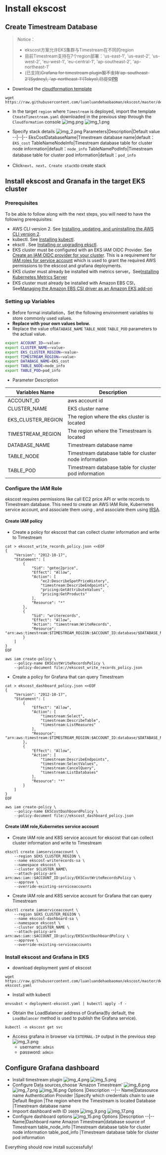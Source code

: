 # Install ekscost

## Create Timestream Database
> Notice：
>  - ekscost方案允许EKS集群与Timestream在不同的region
> - 目前Timestream支持在7个region部署：'us-east-1', 'us-east-2', 'us-west-2', 'eu-west-1', 'eu-central-1', 'ap-southeast-2', 'ap-northeast-1'
> - (已支持)~~Grafana for timestream plugin暂不支持'ap-southeast-2'(Sydney), 'ap-northeast-1'(Tokyo),已提交[PR](https://github.com/grafana/timestream-datasource/pull/178)~~

- Download the [cloudformation template](https://raw.githubusercontent.com/luanluandehaobaoman/ekscost/master/deploy/CreateTimestream.yaml)
```commandline
wget https://raw.githubusercontent.com/luanluandehaobaoman/ekscost/master/deploy/CreateTimestream.yaml
```


- In the target `region` where `Timestream` is deployed, import the template `CteateTimestream.yaml` downloaded in the previous step through the `Cloudformation` console
![img.png](img/img.png)
![img_1.png](img/img_1.png)
- Specify stack details
![img_2.png](img/img_2.png)
    Parameters|Description|Default value
    --|--|--
    EksCostDatabaseName|Timestream database name|default：`EKS_cost`
    TableNameNodeInfo|Timestream database table for cluster node information|default：`node_info`
    TableNamePodInfo|Timestream database table for cluster pod information|default：`pod_info`


- Click`next`、`next`、`Create stack`to create stack

## Install ekscost and Granafa in the target EKS cluster
### Prerequisites

To be able to follow along with the next steps, you will need to have the following prerequisites:
- AWS CLI version 2. See [Installing, updating, and uninstalling the AWS CLI version 2](https://docs.aws.amazon.com/cli/latest/userguide/install-cliv2.html).
- kubectl. See [Installing kubectl](https://docs.aws.amazon.com/eks/latest/userguide/install-kubectl.html).
- eksctl . See [Installing or upgrading eksctl](https://docs.aws.amazon.com/eks/latest/userguide/eksctl.html#installing-eksctl).
- EKS cluster must be configured with an EKS IAM OIDC Provider. See [Create an IAM OIDC provider for your cluster](https://docs.aws.amazon.com/eks/latest/userguide/enable-iam-roles-for-service-accounts.html). This is a requirement for [IAM roles for service account](https://docs.aws.amazon.com/eks/latest/userguide/iam-roles-for-service-accounts.html) which is used to grant the required AWS permissions to the ekscost and grafana deployments.
- EKS cluster must already be installed with metrics server。See[Installing Kubernetes Metrics Server
](https://docs.aws.amazon.com/eks/latest/userguide/metrics-server.html)
- EKS cluster must already be installed with Amazon EBS CSI，See[Managing the Amazon EBS CSI driver as an Amazon EKS add-on
](https://docs.aws.amazon.com/zh_cn/eks/latest/userguide/managing-ebs-csi.html)
### Setting up Variables

- Before formal installation，Set the following environment variables to store commonly used values.
- **Replace <value>  with your own values below.**
- Replace the value of`DATABASE_NAME` `TABLE_NODE` `TABLE_POD` parameters to the actual value.
```bash
export ACCOUNT_ID=<value>
export CLUSTER_NAME=<value>
export EKS_CLUSTER_REGION=<value>
export TIMESTREAM_REGION=<value>
export DATABASE_NAME=EKS_cost
export TABLE_NODE=node_info
export TABLE_POD=pod_info
```
- Parameter Description

Variables Name|Description
--|--
ACCOUNT_ID|aws account id
CLUSTER_NAME|EKS cluster name
EKS_CLUSTER_REGION|The region where the eks cluster is located
TIMESTREAM_REGION|The region where the Timestream is located
DATABASE_NAME|Timestream database name
TABLE_NODE|Timestream database table for cluster node information
TABLE_POD|Timestream database table for cluster pod information

### Configure the IAM Role
ekscost requires permissions like call EC2 price API or write records to Timestream database. This need to create an AWS IAM Role, Kubernetes service account, and associate them using , and associate them using [IRSA](https://docs.aws.amazon.com/emr/latest/EMR-on-EKS-DevelopmentGuide/setting-up-enable-IAM.html).

#### Create IAM policy
- Create a policy for ekscost that can collect cluster information and write to Timestream

```commandline
cat > ekscost_write_records_policy.json <<EOF
{
    "Version": "2012-10-17",
    "Statement": [
        {
            "Sid": "getec2price",
            "Effect": "Allow",
            "Action": [
                "ec2:DescribeSpotPriceHistory",
                "timestream:DescribeEndpoints",
                "pricing:GetAttributeValues",
                "pricing:GetProducts"
            ],
            "Resource": "*"
        },
        {
            "Sid": "writerecords",
            "Effect": "Allow",
            "Action": "timestream:WriteRecords",
            "Resource": "arn:aws:timestream:$TIMESTREAM_REGION:$ACCOUNT_ID:database/$DATABASE_NAME/table/*"
        }
    ]
}
EOF

aws iam create-policy \
    --policy-name EKSCostWriteRecordsPolicy \
    --policy-document file://ekscost_write_records_policy.json
```   
- Create a policy for Grafana that can query Timestream
```commandline
cat > ekscost_dashboard_policy.json <<EOF
{
    "Version": "2012-10-17",
    "Statement": [
        {
            "Effect": "Allow",
            "Action": [
                "timestream:Select",
                "timestream:DescribeTable",
                "timestream:ListMeasures"
            ],
            "Resource": "arn:aws:timestream:$TIMESTREAM_REGION:$ACCOUNT_ID:database/$DATABASE_NAME/table/*"
        },
        {
            "Effect": "Allow",
            "Action": [
                "timestream:DescribeEndpoints",
                "timestream:SelectValues",
                "timestream:CancelQuery",
                "timestream:ListDatabases"
            ],
            "Resource": "*"
        }
    ]
}
EOF

aws iam create-policy \
    --policy-name EKSCostDashboardPolicy \
    --policy-document file://ekscost_dashboard_policy.json
```
#### Create IAM role,Kubernetes service account
-  Create IAM role and K8S service account for ekscost that can collect cluster information and write to Timestream

```commandline
eksctl create iamserviceaccount \
    --region $EKS_CLUSTER_REGION \
    --name ekscost-writerecords-sa \
    --namespace ekscost \
    --cluster $CLUSTER_NAME\
    --attach-policy-arn arn:aws:iam::$ACCOUNT_ID:policy/EKSCostWriteRecordsPolicy \
    --approve \
    --override-existing-serviceaccounts
 ```  
- Create IAM role and K8S service account for Grafana that can query Timestream
```commandline
eksctl create iamserviceaccount \
    --region $EKS_CLUSTER_REGION \
    --name ekscost-dashboard-sa \
    --namespace ekscost \
    --cluster $CLUSTER_NAME \
    --attach-policy-arn arn:aws:iam::$ACCOUNT_ID:policy/EKSCostDashboardPolicy \
    --approve \
    --override-existing-serviceaccounts
```


### Install ekscost and Grafana in EKS

- download deployment yaml of ekscost
```commandline
wget https://raw.githubusercontent.com/luanluandehaobaoman/ekscost/master/deploy/deployment-ekscost.yaml  
```
- Install with kubectl 
```commandline
envsubst < deployment-ekscost.yaml | kubectl apply -f -  
```
- Obtain the LoadBalancer address of Grafana(By default, the `LoadBalancer` method is used to publish the Grafana service).
```commandline
kubectl -n ekscost get svc
```
- Access grafana in browser via `EXTERNAL-IP`  output in the previous step
![img_3.png](img/img_3.png)
  - username: `admin`
  - password: `admin`
  
## Configure Grafana dashboard
- Install timestream plugin
![img_4.png](img/img_4.png)
![img_5.png](img/img_5.png)
- Configure Data sources,choose 'Amazon Timestream'
![img_6.png](img/img_6.png)
![img_7.png](img/img_7.png)
![img_16.png](img/img_16.png)
    Options |Description
    --|--
    Name|Datasource name
    Authentication Provider |Specify which credentials chain to use
    Default Region |The region where the Timestream is located
    Database |Timestream database name
- Impoort dashboard with ID `16609`
![img_9.png](img/img_9.png)
![img_17.png](img/img_17.png)
- Configure dashboard options
![img_15.png](img/img_15.png)
    Options |Description
    --|--
    Name|Dashboard name
    Amazon Timestream|database source of Timestream
    table_node_info |Timestream database table for cluster node information
    table_pod_info |Timestream database table for cluster pod information

Everything should now install successfully!